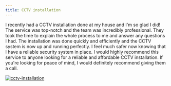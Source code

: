```yaml
---
title: CCTV installation
---
```


I recently had a CCTV installation done at my house and I'm so glad I did! The service was top-notch and the team was incredibly professional. They took the time to explain the whole process to me and answer any questions I had. The installation was done quickly and efficiently and the CCTV system is now up and running perfectly. I feel much safer now knowing that I have a reliable security system in place. I would highly recommend this service to anyone looking for a reliable and affordable CCTV installation. If you're looking for peace of mind, I would definitely recommend giving them a call.

[![cctv-installation](<https://dabuttonfactory.com/button.png?t=CHECK+SERVICE&f=Noto+Sans-Bold&ts=26&tc=fff&hp=45&vp=20&c=11&bgt=unicolored&bgc=4bd42f>)](<https://londonexpertfinder.com/link>)